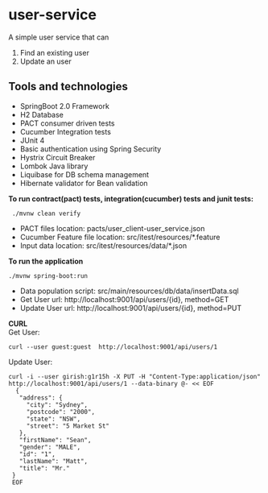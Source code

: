 # user-service  
  
A simple user service that can   
1) Find an existing user   
2) Update an user  

## Tools and technologies

 - SpringBoot 2.0 Framework  
 - H2 Database  
 - PACT consumer driven tests  
 - Cucumber Integration tests  
 - JUnit 4  
 - Basic authentication using Spring Security  
 - Hystrix Circuit Breaker  
 - Lombok Java library  
 - Liquibase for DB schema management  
 - Hibernate validator for Bean validation  

**To run contract(pact) tests, integration(cucumber) tests and junit tests:**

     ./mvnw clean verify

 - PACT files location: pacts/user_client-user_service.json  
 - Cucumber Feature file location: src/itest/resources/*.feature  
 - Input data location: src/itest/resources/data/*.json
  
**To run the application**  

    ./mvnw spring-boot:run  

 - Data population script: src/main/resources/db/data/insertData.sql
 - Get User url: http://localhost:9001/api/users/{id}, method=GET
 - Update User url: http://localhost:9001/api/users/{id}, method=PUT      

**CURL**  
   Get User:     

    curl --user guest:guest  http://localhost:9001/api/users/1

  
Update User:

    curl -i --user girish:g1r15h -X PUT -H "Content-Type:application/json"  http://localhost:9001/api/users/1 --data-binary @- << EOF  
      {  
       "address": {  
         "city": "Sydney",  
         "postcode": "2000",  
         "state": "NSW",  
         "street": "5 Market St"  
       },  
       "firstName": "Sean",  
       "gender": "MALE",  
       "id": "1",  
       "lastName": "Matt",  
       "title": "Mr."  
     }  
     EOF

